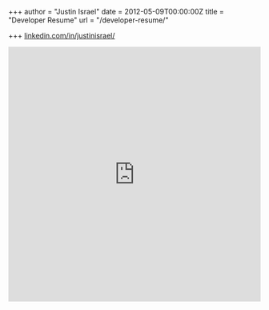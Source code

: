 +++
author = "Justin Israel"
date = 2012-05-09T00:00:00Z
title = "Developer Resume"
url = "/developer-resume/"

+++
[linkedin.com/in/justinisrael/](https://www.linkedin.com/in/justinisrael/)

<div style='position: relative; padding-bottom: 101%; height: 0; overflow: hidden;'>
<iframe
id='iframe'
src='https://www.linkedin.com/in/justinisrael/'
scrolling='auto'
frameborder='0'
style='width:100%; height:100%; position: absolute; top:0; left:0;' >
</iframe>
</div>